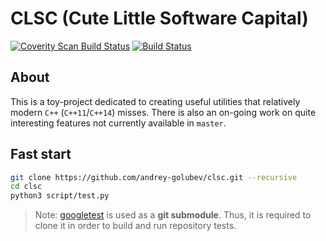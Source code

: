 CLSC (Cute Little Software Capital)
===

[![Coverity Scan Build Status](https://scan.coverity.com/projects/17074/badge.svg)](https://scan.coverity.com/projects/clsc)
[![Build Status](https://travis-ci.com/andrgolubev/clsc.svg?branch=master)](https://travis-ci.com/andrey-golubev/clsc)


## About

This is a toy-project dedicated to creating useful utilities that
relatively modern `C++` (`C++11`/`C++14`) misses. There is also an on-going
work on quite interesting features not currently available in `master`.

## Fast start

~~~bash
git clone https://github.com/andrey-golubev/clsc.git --recursive
cd clsc
python3 script/test.py
~~~

> Note: [googletest](https://github.com/google/googletest) is used as a
**git submodule**. Thus, it is required to clone it in order to build and run
repository tests.
